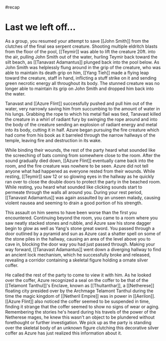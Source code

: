 #recap 
# Last we left off...
As a group, you resumed your attempt to save [[John Smith]] from the clutches of the final sea serpent creature. Shooting multiple eldritch blasts from the floor of the pool, [[Teymir]] was able to lift the creature 20ft. into the air, pulling John Smith out of the water, hurling Teymir back toward the silt beach, as [[Tanavast Adamantus]] plunged back into the pool below. As John Smith was helplessly flung around in the grip of the creature, who was able to maintain its death grip on him, [[Yang Tieh]] made a flying leap toward the creature, staff in hand, inflicting a stuff strike on it and sending green necrotic energy all throughout its body. The stunned creature was no longer able to maintain its grip on John Smith and dropped him back into the water.

Tanavast and [[Azure Flint]] successfully pushed and pull him out of the water, very narrowly saving him from succumbing to the amount of water in his lungs. Grabbing the rope to which his metal flail was tied, Tanavast killed the creature in a whirl of radiant fury by swinging the rope around and into the body of the creature sending an explosion of radiant energy and metal into its body, cutting it in half. Azure began pursuing the fire creature which had come from his book as it barreled through the narrow hallways of the temple, leaving fire and destruction in its wake.

While binding their wounds, the rest of the party heard what sounded like the screeching of bats coming from somewhere close to the room. After the sound gradually died down, [[Azure Flint]] eventually came back into the room, and the fire creature was nowhere to be seen. Azure did not tell anyone what had happened as everyone rested from their wounds. While resting, [[Teymir]] saw 12 or so glowing eyes in the hallway as he quickly ran over to close the double doors to protect the party in the beached room. While resting, you heard what sounded like clicking sounds start to permeate through the walls all around you. During your rest period, [[Tanavast Adamantus]] was again assaulted by an unseen malady, causing violent nausea and seeming to drain a good portion of his strength.

This assault on him seems to have been worse than the first you encountered. Continuing beyond the room, you came to a room where you saw neatly stacked stones and rubble, and Azure saw his stone dagger begin to glow as well as Yang's stone great sword. You passed through a door outlined by a pyramid and sun as Azure cast a shatter spell on some of the stone piles in the hallway, causing an area of the level above you to cave in, blocking the door way you had just passed through. Making your way forward, [[Tanavast Adamantus]] went down a diverging hallway to find an ancient lock mechanism, which he successfully broke and released, revealing a corridor containing a skeletal figure holding a ornate silver coffer.

He called the rest of the party to come to view it with him. As he looked over the coffer, Azure recognized a seal on the coffer to be that of the [[Telamont Tanthul]]'s Enclave, known as [[Thultanthar]], a [[Netherese]] floating city presided over by the Archmage Telamont Tanthul during the time the magic kingdom of [[Netheril Empire]] was in power in [[Aerilon]]. [[Azure Flint]] also noticed the coffer seemed to be suspended in time, finding it strange that the coffer seemed to show no signs of wear or aging. Remembering the stories he's heard during his travels of the power of the Netherese mages, he knew this wasn't an object to be plundered without forethought or further investigation. We pick up as the party is standing over the skeletal body of an unknown figure clutching this decorative silver coffer as Azure has just realized this information about it.
